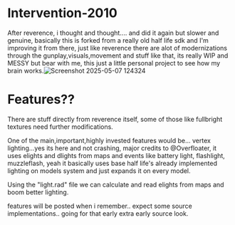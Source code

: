 # Intervention-2010

After reverence, i thought and thought.... and did it again but slower and genuine,
basically this is forked from a really old half life sdk and I'm improving it from there,
just like reverence there are alot of modernizations through the gunplay,visuals,movement and stuff like that,
its really WIP and MESSY but bear with me, this just a little personal project to see how my brain works.![Screenshot 2025-05-07 124324](https://github.com/user-attachments/assets/43b5e745-0ae1-43b7-b728-94d6bde3af45)


# Features??

There are stuff directly from reverence itself, some of those like fullbright textures need further modifications.

One of the main,important,highly invested features would be... vertex lighting...yes its here and not crashing, major credits to @Overfloater,
it uses elights and dlights from maps and events like battery light, flashlight, muzzleflash, yeah it basically uses base half life's already implemented
lighting on models system and just expands it on every model.

Using the "light.rad" file we can calculate and read elights from maps and boom better lighting.

features will be posted when i remember.. expect some source implementations.. going for that early extra early source look.
